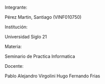 Integrante:

Pérez Martin, Santiago (VINF010750)

Institución:

Universidad Siglo 21

Materia:

Seminario de Practica Informatica

Docente:

Pablo Alejandro Virgolini
Hugo Fernando Frias
